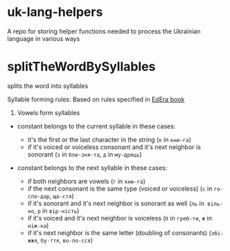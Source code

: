 # uk-lang-helpers
A repo for storing helper functions needed to process the Ukrainian language in various ways


# splitTheWordBySyllables

splits the word into syllables

Syllable forming rules:
  Based on rules specified in [EdEra book](https://edera.gitbook.io/ed-era-book-ukr/fonetika_grafka_orfoepya/sklad_skladopodl)

1. Vowels form syllables

* constant belongs to the current syllable in these cases:
  - it's the first or the last character in the string (`к` in `кни-га`)
  - if it's voiced or voiceless consonant and it's next neighbor is sonorant (`з` in `бли-зня-та`, `д` in `му-дрець`)

* constant belongs to the next syllable in these cases:
  - if both neighbors are vowels (`г` in `кни-га`)
  - if the next consonant is the same type (voiced or voiceless) (`с` in `го-спо-дар`, `ща-стя`)
  - if it's sonorant and it's next neighbor is sonorant as well (`ль` in` вiль-но`, `р` in `вiр-нiсть`)
  - if it's voiced and it's next neighbor is voiceless (`б` in `греб-ти`, `ж` in `нiж-ка`)
  - if it's next neighbor is the same letter (doubling of consonants) (`збi-жжя`, `бу-ття`, `во-ло-сся`)



